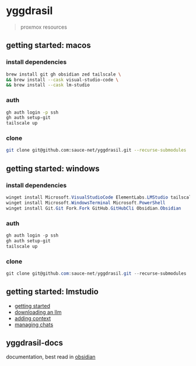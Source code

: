 # yggdrasil

> proxmox resources

## getting started: macos

### install dependencies

```bash
brew install git gh obsidian zed tailscale \
&& brew install --cask visual-studio-code \
&& brew install --cask lm-studio
```

### auth

```bash
gh auth login -p ssh
gh auth setup-git
tailscale up
```

### clone

```bash
git clone git@github.com:sauce-net/yggdrasil.git --recurse-submodules
```

## getting started: windows

### install dependencies

```powershell
winget install Microsoft.VisualStudioCode ElementLabs.LMStudio tailscale.tailscale
winget install Microsoft.WindowsTerminal Microsoft.PowerShell
winget install Git.Git Fork.Fork GitHub.GitHubCli Obsidian.Obsidian

```

### auth

```powershell
gh auth login -p ssh
gh auth setup-git
tailscale up
```

### clone

```powershell
git clone git@github.com:sauce-net/yggdrasil.git --recurse-submodules
```

## getting started: lmstudio

- [getting started](https://lmstudio.ai/docs/basics)
- [downloading an llm](https://lmstudio.ai/docs/basics/download-model)
- [adding context](https://lmstudio.ai/docs/basics/rag)
- [managing chats](https://lmstudio.ai/docs/basics/chat)

## yggdrasil-docs

documentation, best read in [obsidian](https://obsidian.md/)
